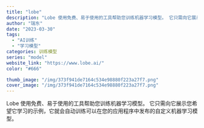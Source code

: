 ```yaml
---
title: "lobe"
description: "Lobe 使用免费、易于使用的工具帮助您训练机器学习模型。 它只需向它展示您希望它学习的示例，它就会自动训练可以在您的应"
author: "瑞东"
date: "2023-03-30"
tags:
  - "AI训练"
  - "学习模型"
categories: 训练模型
series: "model"
website_link: "https://www.lobe.ai/"
color: "#666"

thumb_image: "/img/373f941de7164c534e98880f223a27f7.png"
cover_image: "/img/373f941de7164c534e98880f223a27f7.png"
---
```


Lobe 使用免费、易于使用的工具帮助您训练机器学习模型。 它只需向它展示您希望它学习的示例，它就会自动训练可以在您的应用程序中发布的自定义机器学习模型。